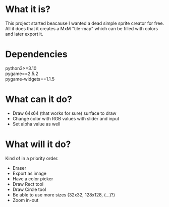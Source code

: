 # What it is?

This project started beacause I wanted a dead simple sprite creator for free.<br>
All it does that it creates a MxM "tile-map" which can be filled with colors and later export it.

# Dependencies

python3>=3.10<br>
pygame==2.5.2<br>
pygame-widgets==1.1.5<br>

# What can it do?

- Draw 64x64 (that works for sure) surface to draw
- Change color with RGB values with slider and input
- Set alpha value as well

# What will it do?

Kind of in a priority order.

- Eraser
- Export as image
- Have a color picker
- Draw Rect tool
- Draw Circle tool
- Be able to use more sizes (32x32, 128x128, (...)?)
- Zoom in-out
